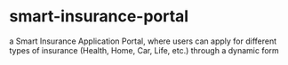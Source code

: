 # smart-insurance-portal

a Smart Insurance Application Portal, where users can apply for different types of insurance (Health, Home, Car, Life, etc.) through a dynamic form

